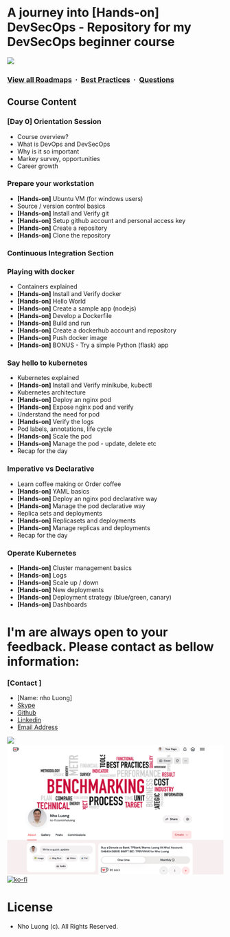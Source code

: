 # A journey into [Hands-on] DevSecOps - Repository for my DevSecOps beginner course

![](https://i.imgur.com/waxVImv.png)
### [View all Roadmaps](https://github.com/nholuongut/all-roadmaps) &nbsp;&middot;&nbsp; [Best Practices](https://github.com/nholuongut/all-roadmaps/blob/main/public/best-practices/) &nbsp;&middot;&nbsp; [Questions](https://www.linkedin.com/in/nholuong/)

## Course Content

### [Day 0] Orientation Session
- Course overview?
- What is DevOps and DevSecOps
- Why is it so important
- Markey survey, opportunities
- Career growth 

### Prepare your workstation
- **[Hands-on]** Ubuntu VM (for windows users)
- Source / version control basics 
- **[Hands-on]** Install and Verify git
- **[Hands-on]** Setup github account and personal access key
- **[Hands-on]** Create a repository
- **[Hands-on]** Clone the repository

### Continuous Integration Section

### Playing with docker
- Containers explained
- **[Hands-on]** Install and Verify docker
- **[Hands-on]** Hello World
- **[Hands-on]** Create a sample app (nodejs)
- **[Hands-on]** Develop a Dockerfile
- **[Hands-on]** Build and run
- **[Hands-on]** Create a dockerhub account and repository
- **[Hands-on]** Push docker image
- **[Hands-on]** BONUS - Try a simple Python (flask) app 


### Say hello to kubernetes
- Kubernetes explained
- **[Hands-on]** Install and Verify minikube, kubectl
- Kubernetes architecture
- **[Hands-on]** Deploy an nginx pod
- **[Hands-on]** Expose nginx pod and verify
- Understand the need for pod
- **[Hands-on]** Verify the logs 
- Pod labels, annotations, life cycle
- **[Hands-on]** Scale the pod
- **[Hands-on]** Manage the pod - update, delete etc
- Recap for the day

### Imperative vs Declarative
- Learn coffee making or Order coffee 
- **[Hands-on]** YAML basics
- **[Hands-on]** Deploy an nginx pod declarative way
- **[Hands-on]** Manage the pod declarative way
- Replica sets and deployments 
- **[Hands-on]** Replicasets and deployments 
- **[Hands-on]** Manage replicas and deployments
- Recap for the day

### Operate Kubernetes
- **[Hands-on]** Cluster management basics
- **[Hands-on]** Logs
- **[Hands-on]** Scale up / down
- **[Hands-on]** New deployments 
- **[Hands-on]** Deployment strategy (blue/green, canary)
- **[Hands-on]** Dashboards

# I'm are always open to your feedback.  Please contact as bellow information:
### [Contact ]
* [Name: nho Luong]
* [Skype](luongutnho_skype)
* [Github](https://github.com/nholuongut/)
* [Linkedin](https://www.linkedin.com/in/nholuong/)
* [Email Address](luongutnho@hotmail.com)

![](https://i.imgur.com/waxVImv.png)
![](bitfield.png)
[![ko-fi](https://ko-fi.com/img/githubbutton_sm.svg)](https://ko-fi.com/nholuong)

# License
* Nho Luong (c). All Rights Reserved.



